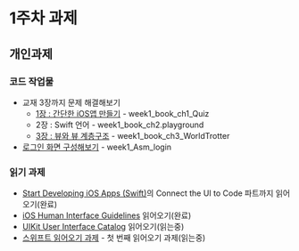 # 1주차 과제
## 개인과제
### 코드 작업물

* 교재 3장까지 문제 해결해보기 
	* [1장 : 간단한 iOS앱 만들기](https://github.com/LeFal/boostcamp_iOS_LeFal/tree/master/week1/week1_book_ch1_Quiz) - week1_book_ch1_Quiz
	* 2장 : Swift 언어 - week1_book_ch2.playground
	* [3장 : 뷰와 뷰 계층구조](https://github.com/LeFal/boostcamp_iOS_LeFal/tree/master/week1/week1_book_ch3_WorldTrotter) - week1_book_ch3_WorldTrotter
* [로그인 화면 구성해보기](https://github.com/LeFal/boostcamp_iOS_LeFal/tree/master/week1/week1_Asm_login) - week1_Asm_login

### 읽기 과제
* [Start Developing iOS Apps (Swift)](https://developer.apple.com/library/content/referencelibrary/GettingStarted/DevelopiOSAppsSwift/index.html)의 Connect the UI to Code 파트까지 읽어오기(완료)
* [iOS Human Interface Guidelines](https://developer.apple.com/ios/human-interface-guidelines/) 읽어오기(완료)
* [UIKit User Interface Catalog](https://developer.apple.com/library/content/documentation/UserExperience/Conceptual/UIKitUICatalog/) 읽어오기(읽는중)
* [스위프트 읽어오기 과제](reading/ios_reading_assignment_swift_1.pdf) - 첫 번째 읽어오기 과제(읽는중)

